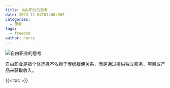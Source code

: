 ```yaml
---
title: 自由职业的思考
date: 2023-11-04T05:00:00Z
categories:
  - 思考
tags:
  - freedom
author: harry
---
```


<img src="https://pic.imgdb.cn/item/656f2e61c458853aef840081.jpg" alt="自由职业的思考">


自由职业是指个体选择不依赖于传统雇佣关系，而是通过提供独立服务、项目或产品来获取收入。

<!--more-->
{{< toc >}}